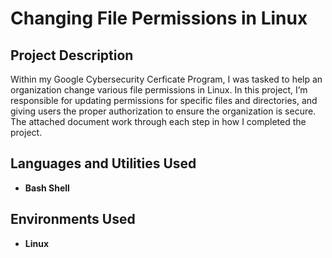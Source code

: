 <h1>Changing File Permissions in Linux</h1>


<h2>Project Description</h2>
Within my Google Cybersecurity Cerficate Program, I was tasked to help an organization change various file permissions in Linux. In this project, I’m responsible for updating permissions for specific files and directories, and giving users the proper authorization to ensure the organization is secure. The attached document work through each step in how I completed the project.
<br />


<h2>Languages and Utilities Used</h2>

- <b>Bash Shell</b> 

<h2>Environments Used </h2>

- <b>Linux</b>

  
